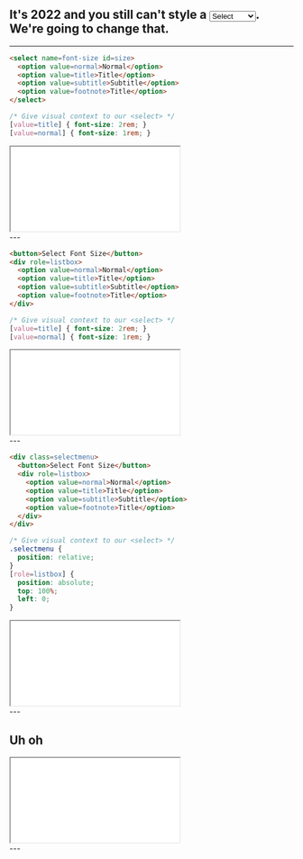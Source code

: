  <!-- .slide: class="title-slide title-slide--top" data-background-color="var(--chateau)" -->
## It's 2022 and you still can't style a <select class="inline-select"><option>Select</option><option>Style Me?</option><option>Please!</option></select>. We're going to change that.
---
<!-- .slide: data-background-color="var(--spearmint)" -->
<div class="code-split">

<div class="code-stack">


```html
<select name=font-size id=size>
  <option value=normal>Normal</option>
  <option value=title>Title</option>
  <option value=subtitle>Subtitle</option>
  <option value=footnote>Title</option>
</select>
```

```css
/* Give visual context to our <select> */
[value=title] { font-size: 2rem; }
[value=normal] { font-size: 1rem; }
```

</div>

<iframe class="demo-embed" src="/demos/openui-selectmenu/attempting-select"></iframe>

</div>
---
<!-- .slide: data-background-color="var(--cinnabar)" -->
<div class="code-split">

<div class="code-stack">


```html
<button>Select Font Size</button>
<div role=listbox>
  <option value=normal>Normal</option>
  <option value=title>Title</option>
  <option value=subtitle>Subtitle</option>
  <option value=footnote>Title</option>
</div>
```

```css
/* Give visual context to our <select> */
[value=title] { font-size: 2rem; }
[value=normal] { font-size: 1rem; }
```

</div>

<iframe class="demo-embed" src="/demos/openui-selectmenu/the-components"></iframe>

</div>
---
<!-- .slide: data-background-color="var(--blueberry)" -->
<div class="code-split">

<div class="code-stack">


```html [1,9]
<div class=selectmenu>
  <button>Select Font Size</button>
  <div role=listbox>
    <option value=normal>Normal</option>
    <option value=title>Title</option>
    <option value=subtitle>Subtitle</option>
    <option value=footnote>Title</option>
  </div>
</div>
```

```css
/* Give visual context to our <select> */
.selectmenu {
  position: relative;
}
[role=listbox] {
  position: absolute;
  top: 100%;
  left: 0;
}
```

</div>

<iframe class="demo-embed" src="/demos/openui-selectmenu/anchoring-attempt"></iframe>

</div>
---
<!-- .slide: data-background-color="var(--selective)" -->
<div class="code-split">

<div class="code-stack">


## Uh oh

</div>

<iframe class="demo-embed" src="/demos/openui-selectmenu/rudimentary-anchoring-issue"></iframe>

</div>
---
<!-- End Section
